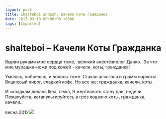 ```yaml
---
layout: post
title: shalteboi &ndash; Качели Коты Гражданка
date: 2013-03-18 00:00:00 +0300
tags: [Imported]
---
```

# shalteboi – Качели Коты Гражданка

<span>Вырви руками мое сердце тоже, </span>
<span>великий анестезиолог Данко. </span>
<span>За что мне мурашки-ножи под кожей -</span>
<span>качели, коты, гражданка!</span>

<span>Умоюсь, побреюсь, и волосы тоже.</span>
<span>Стакан алкоголя и грамм наркоты</span>
<span>Вишневый пирог, сладкий кофе. Но все же:</span>
<span>гражданка, качели, коты.</span>

<span>И складкам дивана Ikea, лежа,</span>
<span>Я жертвовать стану дни, недели.</span>
<span>Пожалуйста, катапультируйтесь в грез лоджию</span>
<span>коты, гражданка, качели..</span>

<span>весна 2012![](http://media.tumblr.com/442c2c82ffd760f0d4311bdd7a54d6c9/tumblr_inline_mjv6r45N2Y1qz4rgp.jpg)</span>